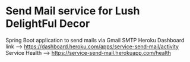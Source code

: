 # Send Mail service for Lush DelightFul Decor
Spring Boot application to send mails via Gmail SMTP
Heroku Dashboard link --> https://dashboard.heroku.com/apps/service-send-mail/activity
Service Health -->  https://service-send-mail.herokuapp.com/health
